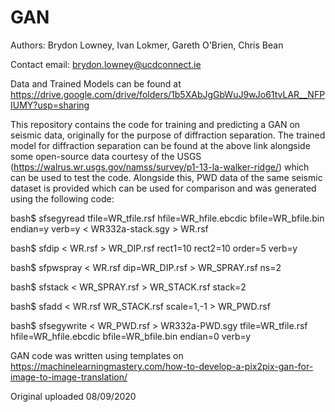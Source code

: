 # GAN

Authors: Brydon Lowney, Ivan Lokmer, Gareth O'Brien, Chris Bean

Contact email: brydon.lowney@ucdconnect.ie 

Data and Trained Models can be found at https://drive.google.com/drive/folders/1b5XAbJgGbWuJ9wJo61tvLAR__NFPIUMY?usp=sharing

This repository contains the code for training and predicting a GAN on seismic data, originally for the purpose of diffraction separation. 
The trained model for diffraction separation can be found at the above link alongside some open-source data courtesy of the USGS (https://walrus.wr.usgs.gov/namss/survey/p1-13-la-walker-ridge/) which can be used to test the code.
Alongside this, PWD data of the same seismic dataset is provided which can be used for comparison and was generated using the following code:


bash$ sfsegyread tfile=WR_tfile.rsf hfile=WR_hfile.ebcdic bfile=WR_bfile.bin endian=y verb=y < WR332a-stack.sgy > WR.rsf

bash$ sfdip < WR.rsf > WR_DIP.rsf rect1=10 rect2=10 order=5 verb=y

bash$ sfpwspray < WR.rsf dip=WR_DIP.rsf > WR_SPRAY.rsf ns=2

bash$ sfstack < WR_SPRAY.rsf > WR_STACK.rsf stack=2

bash$ sfadd < WR.rsf WR_STACK.rsf scale=1,-1 > WR_PWD.rsf 

bash$ sfsegywrite < WR_PWD.rsf > WR332a-PWD.sgy tfile=WR_tfile.rsf hfile=WR_hfile.ebcdic bfile=WR_bfile.bin endian=0 verb=y


GAN code was written using templates on https://machinelearningmastery.com/how-to-develop-a-pix2pix-gan-for-image-to-image-translation/ 

Original uploaded 08/09/2020
